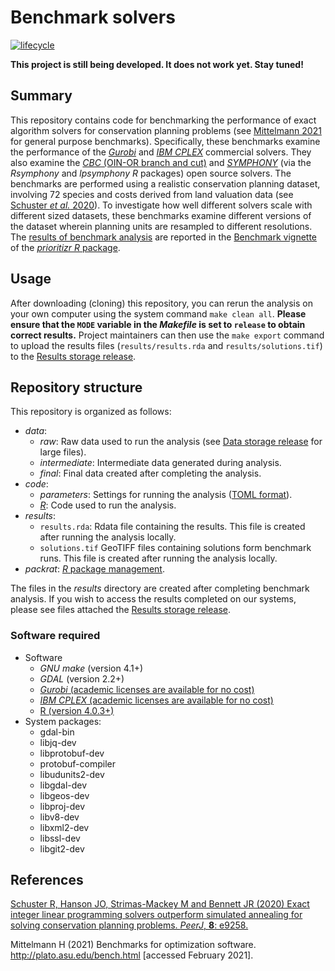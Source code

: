
<!--- README.md is generated from README.Rmd. Please edit that file -->
Benchmark solvers
=================

[![lifecycle](https://img.shields.io/badge/Lifecycle-experimental-orange.svg)](https://www.tidyverse.org/lifecycle/#experimental)

**This project is still being developed. It does not work yet. Stay tuned!**

Summary
-------

This repository contains code for benchmarking the performance of exact algorithm solvers for conservation planning problems (see [Mittelmann 2021](http://plato.asu.edu/bench.html) for general purpose benchmarks). Specifically, these benchmarks examine the performance of the [*Gurobi*](https://www.gurobi.com/) and [*IBM CPLEX*](https://www.ibm.com/analytics/cplex-optimizer) commercial solvers. They also examine the [*CBC* (OIN-OR branch and cut)](https://projects.coin-or.org/Cbc) and [*SYMPHONY*](https://prioritizr.net/reference/add_rsymphony_solver.html) (via the *Rsymphony* and *lpsymphony R* packages) open source solvers. The benchmarks are performed using a realistic conservation planning dataset, involving 72 species and costs derived from land valuation data (see [Schuster *et al.* 2020](https://doi.org/10.7717/peerj.9258)). To investigate how well different solvers scale with different sized datasets, these benchmarks examine different versions of the dataset wherein planning units are resampled to different resolutions. The [results of benchmark analysis](https://prioritizr.net/) are reported in the [Benchmark vignette](https://prioritizr.net/articles/benchmark.html) of the [*prioritizr R* package](https://prioritizr.net/).

Usage
-----

After downloading (cloning) this repository, you can rerun the analysis on your own computer using the system command `make clean all`. **Please ensure that the `MODE` variable in the *Makefile* is set to `release` to obtain correct results.** Project maintainers can then use the `make export` command to upload the results files (`results/results.rda` and `results/solutions.tif`) to the [Results storage release](https://github.com/prioritizr/benchmark/releases/tag/v0.0.2).

Repository structure
--------------------

This repository is organized as follows:

-   *data*:
    -   *raw*: Raw data used to run the analysis (see [Data storage release](https://github.com/prioritizr/benchmark/releases/tag/v0.0.1) for large files).
    -   *intermediate*: Intermediate data generated during analysis.
    -   *final*: Final data created after completing the analysis.
-   *code*:
    -   *parameters*: Settings for running the analysis ([TOML format](https://github.com/toml-lang/toml)).
    -   [*R*](www.r-project.org): Code used to run the analysis.
-   *results*:
    -   `results.rda`: Rdata file containing the results. This file is created after running the analysis locally.
    -   `solutions.tif` GeoTIFF files containing solutions form benchmark runs. This file is created after running the analysis locally.
-   *packrat*: [*R* package management](https://rstudio.github.io/packrat/).

The files in the *results* directory are created after completing benchmark analysis. If you wish to access the results completed on our systems, please see files attached the [Results storage release](https://github.com/prioritizr/benchmark/releases/tag/v0.0.2).

### Software required

-   Software
    -   *GNU make* (version 4.1+)
    -   *GDAL* (version 2.2+)
    -   [*Gurobi* (academic licenses are available for no cost)](http://www.gurobi.com/)
    -   [*IBM CPLEX* (academic licenses are available for no cost)](https://www.ibm.com/analytics/cplex-optimizer)
    -   [R (version 4.0.3+)](https://www.r-project.org)
-   System packages:
    -   gdal-bin
    -   libjq-dev
    -   libprotobuf-dev
    -   protobuf-compiler
    -   libudunits2-dev
    -   libgdal-dev
    -   libgeos-dev
    -   libproj-dev
    -   libv8-dev
    -   libxml2-dev
    -   libssl-dev
    -   libgit2-dev

References
----------

[Schuster R, Hanson JO, Strimas-Mackey M and Bennett JR (2020) Exact integer linear programming solvers outperform simulated annealing for solving conservation planning problems. *PeerJ*, **8**: e9258.](https://doi.org/10.7717/peerj.9258)

Mittelmann H (2021) Benchmarks for optimization software. <http://plato.asu.edu/bench.html> \[accessed February 2021\].
